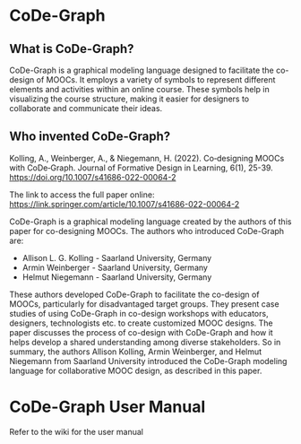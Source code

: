 # CoDe-Graph

## What is CoDe-Graph?
CoDe-Graph is a graphical modeling language designed to facilitate the co-design of MOOCs. It employs a variety of symbols to represent different elements and activities within an online course. These symbols help in visualizing the course structure, making it easier for designers to collaborate and communicate their ideas.

## Who invented CoDe-Graph?

Kolling, A., Weinberger, A., & Niegemann, H. (2022). Co‐designing MOOCs with CoDe‐Graph. Journal of Formative Design in Learning, 6(1), 25-39. https://doi.org/10.1007/s41686-022-00064-2

The link to access the full paper online:
https://link.springer.com/article/10.1007/s41686-022-00064-2

CoDe-Graph is a graphical modeling language created by the authors of this paper for co-designing MOOCs.
The authors who introduced CoDe-Graph are:
- Allison L. G. Kolling - Saarland University, Germany
- Armin Weinberger - Saarland University, Germany
- Helmut Niegemann - Saarland University, Germany

These authors developed CoDe-Graph to facilitate the co-design of MOOCs, particularly for disadvantaged target groups.
They present case studies of using CoDe-Graph in co-design workshops with educators, designers, technologists etc. to create customized MOOC designs.
The paper discusses the process of co-design with CoDe-Graph and how it helps develop a shared understanding among diverse stakeholders.
So in summary, the authors Allison Kolling, Armin Weinberger, and Helmut Niegemann from Saarland University introduced the CoDe-Graph modeling language for collaborative MOOC design, as described in this paper. 

# CoDe-Graph User Manual
Refer to the wiki for the user manual
